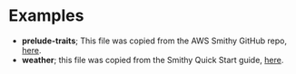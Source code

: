 # Examples

* **prelude-traits**; This file was copied from the AWS Smithy GitHub repo, [here](https://github.com/awslabs/smithy/blob/master/smithy-model/src/main/resources/software/amazon/smithy/model/loader/prelude-traits.smithy).
* **weather**; this file was copied from the Smithy Quick Start guide, [here](https://awslabs.github.io/smithy/quickstart.html#complete-example).


